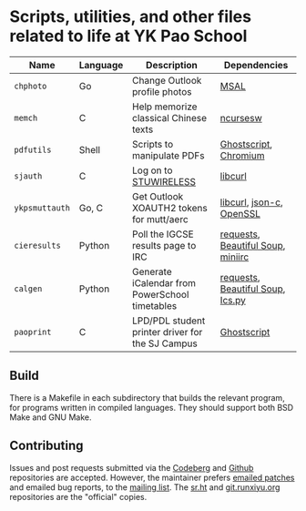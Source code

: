 # Scripts, utilities, and other files related to life at YK Pao School

| Name           | Language | Description                                            | Dependencies                                                                                                                                                          |
| -------------- | -------- | ------------------------------------------------------ | ---------------------------------------                                                                                                                               |
| `chphoto`      | Go       | Change Outlook profile photos                          | [MSAL](https://github.com/AzureAD/microsoft-authentication-library-for-go)                                                                                            |
| `memch`        | C        | Help memorize classical Chinese texts                  | [ncursesw](https://invisible-island.net/ncurses/)                                                                                                                     |
| `pdfutils`     | Shell    | Scripts to manipulate PDFs                             | [Ghostscript](https://www.ghostscript.com), [Chromium](https://www.chromium.org)                                                                                      |
| `sjauth`       | C        | Log on to [STUWIRELESS](https://ykps.runxiyu.org/wifi) | [libcurl](https://curl.se/libcurl/)                                                                                                                                   |
| `ykpsmuttauth` | Go, C    | Get Outlook XOAUTH2 tokens for mutt/aerc               | [libcurl](https://curl.se/libcurl/), [json-c](https://github.com/json-c/json-c), [OpenSSL](https://www.openssl.org)                                                   |
| `cieresults`   | Python   | Poll the IGCSE results page to IRC                     | [requests](http://docs.python-requests.org/), [Beautiful Soup](https://www.crummy.com/software/BeautifulSoup/bs4/), [miniirc](https://github.com/luk3yx/miniirc)      |
| `calgen`       | Python   | Generate iCalendar from PowerSchool timetables         | [requests](http://docs.python-requests.org/), [Beautiful Soup](https://www.crummy.com/software/BeautifulSoup/bs4/), [Ics.py](https://icspy.readthedocs.io/en/stable/) |
| `paoprint`     | C        | LPD/PDL student printer driver for the SJ Campus       | [Ghostscript](https://www.ghostscript.com)                                                                                                                            |

## Build

There is a Makefile in each subdirectory that builds the relevant program, for
programs written in compiled languages. They should support both BSD Make and
GNU Make.

## Contributing

Issues and post requests submitted via the
[Codeberg](https://codeberg.org/runxiyu/tooch) and
[Github](https://github.com/runxiyu/tooch) repositories are accepted. However,
the maintainer prefers [emailed patches](https://git-send-email.io) and emailed
bug reports, to the [mailing list](https://lists.sr.ht/~runxiyu/ykps). The
[sr.ht](https://git.sr.ht/~runxiyu/tooch) and
[git.runxiyu.org](https://git.runxiyu.org/runxiyu/tooch.git) repositories are
the "official" copies.
